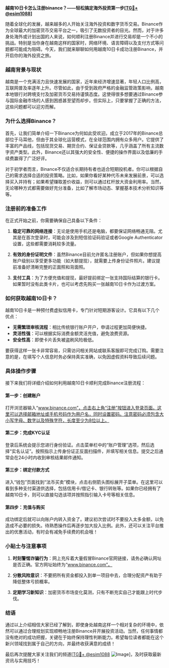 **越南10日卡怎么注册binance？——轻松搞定海外投资第一步[[TG💪+ @esim1088](https://t.me/s/esim1088)]**

随着全球化的发展，越来越多的人开始关注海外投资和数字货币交易。Binance作为全球最大的加密货币交易平台之一，吸引了无数投资者的目光。然而，对于许多身处海外或计划出国的人来说，如何顺利注册Binance并进行交易却是一个不小的挑战。特别是当你身在越南这样的国家时，网络环境、语言障碍以及支付方式等问题都可能成为阻碍。今天，我们就来聊聊如何用越南10日卡成功注册Binance，并开启你的海外投资之旅。

### 越南背景与现状

越南是一个充满活力且快速发展的国家，近年来经济增速显著，年轻人口比例高，互联网普及率逐年上升。尽管如此，由于受到政府严格的金融监管政策影响，越南本地银行对跨境支付及加密货币交易持谨慎态度。这使得很多想要通过Binance参与国际金融市场的人感到困惑甚至望而却步。但实际上，只要掌握了正确的方法，这些问题都可以迎刃而解。

### 为什么选择Binance？

首先，让我们简单介绍一下Binance为何如此受欢迎。成立于2017年的Binance总部位于马耳他，但由于其全球化运营模式，在全球范围内拥有众多用户。它提供了丰富的产品线，包括现货交易、期货合约、保证金贷款等，几乎涵盖了所有主流数字资产类型。此外，Binance还以其强大的安全性、便捷的操作界面以及低廉的手续费赢得了广泛好评。

对于初学者而言，Binance不仅适合长期持有者也适合短期投机者。你可以根据自己的需求选择合适的投资策略。比如，如果你看好某种代币未来发展前景，可以选择买入并持有；如果希望赚取差价收益，则可以通过杠杆放大资金利用率。当然，无论哪种方式都需要做好充分准备，比如了解市场动态、掌握基本技术分析知识等等。

### 注册前的准备工作

在正式开始之前，你需要确保自己具备以下条件：

1. **稳定可靠的网络连接**：无论是使用手机还是电脑，都要保证网络畅通无阻。尤其是在首次登录时，可能会涉及到短信验证码验证或者Google Authenticator设置，这些都需要消耗较多流量。
   
2. **有效的身份证明文件**：虽然Binance目前允许匿名注册账户，但如果你想提高账户级别以享受更多功能（如大额提现），就需要上传身份证件照片。建议提前准备好清晰完整的正面照和背面照。

3. **支付工具**：为了方便充值和提现，最好提前绑定一张支持国际结算的银行卡。如果暂时没有此类卡片，也可以考虑先购买一张越南10日卡作为过渡方案。

### 如何获取越南10日卡？

越南10日卡是一种预付费虚拟信用卡，专门针对短期游客设计。它具有以下几个优点：
- **无需繁琐审核流程**：相比传统银行账户开户，申请过程更加简便快捷。
- **灵活性强**：可以根据实际消费金额灵活充值，避免浪费资源。
- **安全性高**：即使卡片丢失被盗刷风险极低。

要获得这样一张卡非常容易，只需访问相关网站或联系客服即可完成订购。需要注意的是，在填写个人信息时务必保持真实准确，以免因虚假资料导致后续问题。

### 具体操作步骤

接下来我们将详细介绍如何利用越南10日卡顺利完成Binance注册流程：

#### 第一步：创建账户
打开浏览器输入“www.binance.com”，点击右上角“注册”按钮进入登录页面。这里可以选择邮箱地址或手机号码作为用户名，同时设置密码。注意密码必须包含大小写字母、数字以及特殊字符，长度至少为8位以上。

#### 第二步：完成KYC认证
登录后系统会提示您进行身份验证。点击菜单栏中的“账户管理”选项，然后选择“实名认证”。按照指示上传身份证正反面扫描件，并填写相关信息。提交之后通常会在24小时内收到审核结果邮件通知。

#### 第三步：绑定付款方式
进入“钱包”页面找到“法币买卖”模块，点击右侧箭头图标展开子菜单。在这里可以看到多种支付渠道供选择，包括信用卡/借记卡、银行转账等。如果你已经拥有了越南10日卡，则可以直接勾选该项并按照指引输入卡号等相关信息。

#### 第四步：充值与购买
成功绑定后就可以向账户内转入资金了。建议初次尝试时不要投入太多金额，以免造成不必要的损失。待熟悉操作后再逐步加大投入比例。此外，还可以关注平台推出的优惠活动，有时会有减免手续费的机会哦！

### 小贴士与注意事项

1. **时刻警惕诈骗行为**：网上充斥着大量假冒Binance官网链接，请务必确认网址是否正确。官方网址始终为“www.binance.com”。

2. **分散风险意识**：不要把所有资金都投入到单一项目中去，合理分配资产有助于降低整体亏损概率。

3. **定期学习新知识**：加密货币市场变化莫测，只有不断充实自己才能跟上时代步伐。

### 结语

通过以上介绍相信大家已经了解到，即使身处越南这样一个相对复杂的环境中，依然可以通过合理规划实现顺畅地注册Binance并开展投资活动。当然，任何事情都没有绝对的成功把握，关键在于始终保持理性判断能力。希望每位读者都能在这个新兴领域找到属于自己的方向，并最终收获满意的成绩！

最后再次提醒大家关注我们的频道[[TG💪+ @esim1088](https://t.me/s/esim1088) ![Image](https://i.postimg.cc/4NQfJmqS/Snipaste-2025-05-13-00-14-12.png)]，及时获取最新资讯与实用技巧！